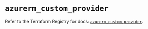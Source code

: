 # `azurerm_custom_provider`

Refer to the Terraform Registry for docs: [`azurerm_custom_provider`](https://registry.terraform.io/providers/hashicorp/azurerm/3.106.1/docs/resources/custom_provider).

